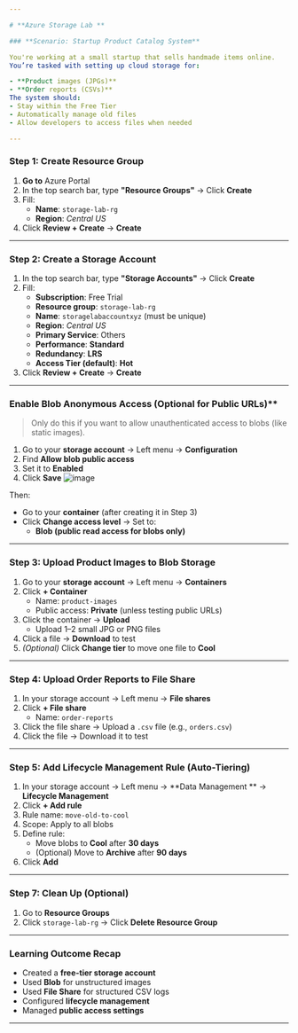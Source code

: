 ```yaml
---

# **Azure Storage Lab **

### **Scenario: Startup Product Catalog System**

You're working at a small startup that sells handmade items online.  
You’re tasked with setting up cloud storage for:

- **Product images (JPGs)**
- **Order reports (CSVs)**  
The system should:
- Stay within the Free Tier  
- Automatically manage old files  
- Allow developers to access files when needed  

---
```


### **Step 1: Create Resource Group**

1. **Go to** Azure Portal  
2. In the top search bar, type **"Resource Groups"** → Click **Create**  
3. Fill:
   - **Name**: `storage-lab-rg`
   - **Region**: *Central US*
4. Click **Review + Create** → **Create**

---

### **Step 2: Create a Storage Account**

1. In the top search bar, type **"Storage Accounts"** → Click **Create**  
2. Fill:
   - **Subscription**: Free Trial  
   - **Resource group**: `storage-lab-rg`  
   - **Name**: `storagelabaccountxyz` (must be unique)  
   - **Region**: *Central US*  
   - **Primary Service**: Others  
   - **Performance**: **Standard**  
   - **Redundancy**: **LRS**  
   - **Access Tier (default)**: **Hot**  
3. Click **Review + Create** → **Create**

---

### Enable Blob Anonymous Access (Optional for Public URLs)**

> Only do this if you want to allow unauthenticated access to blobs (like static images).

1. Go to your **storage account** → Left menu → **Configuration**  
2. Find **Allow blob public access**  
3. Set it to **Enabled**  
4. Click **Save**
![image](https://github.com/user-attachments/assets/860c45f4-3f64-4315-87b8-3164350164d7)

Then:

- Go to your **container** (after creating it in Step 3)  
- Click **Change access level** → Set to:
  - **Blob (public read access for blobs only)**

---

### **Step 3: Upload Product Images to Blob Storage**

1. Go to your **storage account** → Left menu → **Containers**  
2. Click **+ Container**
   - Name: `product-images`
   - Public access: **Private** (unless testing public URLs)
3. Click the container → **Upload**
   - Upload 1–2 small JPG or PNG files
4. Click a file → **Download** to test
5. *(Optional)* Click **Change tier** to move one file to **Cool**

---

### **Step 4: Upload Order Reports to File Share**

1. In your storage account → Left menu → **File shares**  
2. Click **+ File share**
   - Name: `order-reports`
3. Click the file share → Upload a `.csv` file (e.g., `orders.csv`)
4. Click the file → Download it to test

---

### **Step 5: Add Lifecycle Management Rule (Auto-Tiering)**

1. In your storage account → Left menu → **Data Management ** -> **Lifecycle Management**
2. Click **+ Add rule**
3. Rule name: `move-old-to-cool`
4. Scope: Apply to all blobs
5. Define rule:
   - Move blobs to **Cool** after **30 days**
   - (Optional) Move to **Archive** after **90 days**
6. Click **Add**

---

### **Step 7: Clean Up (Optional)**

1. Go to **Resource Groups**
2. Click `storage-lab-rg` → Click **Delete Resource Group**

---

### **Learning Outcome Recap**

- Created a **free-tier storage account**
- Used **Blob** for unstructured images
- Used **File Share** for structured CSV logs
- Configured **lifecycle management**
- Managed **public access settings**

---

